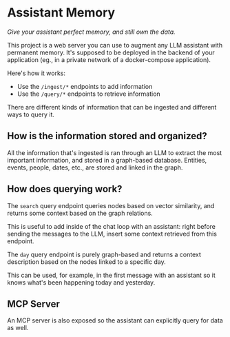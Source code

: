 # Assistant Memory

_Give your assistant perfect memory, and still own the data._

This project is a web server you can use to augment any LLM assistant with permanent memory. It's supposed to be deployed in the backend of your application (eg., in a private network of a docker-compose application).

Here's how it works:

- Use the `/ingest/*` endpoints to add information
- Use the `/query/*` endpoints to retrieve information

There are different kinds of information that can be ingested and different ways to query it.

## How is the information stored and organized?

All the information that's ingested is ran through an LLM to extract the most important information, and stored in a graph-based database. Entities, events, people, dates, etc., are stored and linked in the graph.

## How does querying work?

The `search` query endpoint queries nodes based on vector similarity, and returns some context based on the graph relations.

This is useful to add inside of the chat loop with an assistant: right before sending the messages to the LLM, insert some context retrieved from this endpoint.

The `day` query endpoint is purely graph-based and returns a context description based on the nodes linked to a specific day.

This can be used, for example, in the first message with an assistant so it knows what's been happening today and yesterday.

## MCP Server

An MCP server is also exposed so the assistant can explicitly query for data as well.
